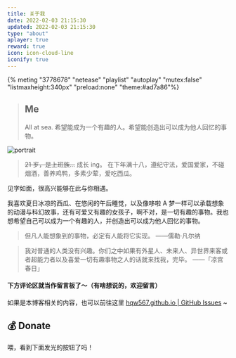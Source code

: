 ```yaml
---
title: 关于我
date: 2022-02-03 21:15:30
updated: 2022-02-03 21:15:30
type: "about"
aplayer: true
reward: true
icon: icon-cloud-line
iconify: true
---
```


{% meting "3778678" "netease" "playlist" "autoplay" "mutex:false" "listmaxheight:340px" "preload:none" "theme:#ad7a86"%}

> ## Me
>
> All at sea.
> 希望能成为一个有趣的人。希望能创造出可以成为他人回忆的事物。

<div class="text-center">
  <div class="site-author-avatar">
    <img src="https://q1.qlogo.cn/g?b=qq&nk=79099400&s=640" alt="portrait" title="ID : 思米米">
  </div>
</div>

> ~~21 岁，是上班族...~~ 成长 ing。
> <span class="heimu">在下年满十八，遵纪守法，爱国爱家，不碰烟酒，善养鸡鸭，多素少荤，爱吃西瓜。</span>

见字如面，很高兴能够在此与你相遇。


我喜欢夏日冰凉的西瓜、在悠闲的午后睡觉，以及像哆啦 A 梦一样可以承载想象的动漫与科幻故事，还有可爱又有趣的女孩子，啊不对，是一切有趣的事物。我也想希望自己可以成为一个有趣的人，并创造出可以成为他人回忆的事物。

> 但凡人能想象到的事物，必定有人能将它实现。
> ——儒勒·凡尔纳



> 我对普通的人类没有兴趣。你们之中如果有外星人、未来人、异世界来客或者超能力者以及喜爱一切有趣事物之人的话就来找我，完毕。
> ——「凉宫春日」

#### 下方评论区就当作留言板了～（有啥想说的，欢迎留言）


如果是本博客相关的内容，也可以前往这里 [hqw567.github.io | GitHub Issues](https://github.com/hqw567/hqw567.github.io/issues) ~

## 💰 Donate


喂，看到下面发光的按钮了吗！

